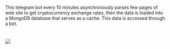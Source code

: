 This telegram bot every 10 minutes asynchronously parses few pages of web site to get cryptocurrency exchange rates,
then the data is loaded into a MongoDB database that serves as a cache.
This data is accessed through a bot.

#
![](https://github.com/20k32/CryptoCurrencyCourseTraker/blob/main/Demo.gif)

